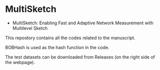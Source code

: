 # MultiSketch
- MultiSketch: Enabling Fast and Adaptive Network Measurement with Multilevel Sketch

This repostory contains all the codes related to the manuscript.

BOBHash is used as the hash function in the code.

The test datasets can be downloaded from Releases (on the right side of the webpage).
